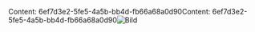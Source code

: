 <span data-ttu-id="3202f-101">Content: 6ef7d3e2-5fe5-4a5b-bb4d-fb66a68a0d90</span><span class="sxs-lookup"><span data-stu-id="3202f-101">Content: 6ef7d3e2-5fe5-4a5b-bb4d-fb66a68a0d90</span></span>![Bild](c4c0c936-4ffe-40c1-8eee-45cef7af4ef7.png)
